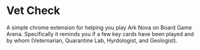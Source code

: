 # Vet Check

A simple chrome extension for helping you play Ark Nova on Board Game Arena. Specifically it reminds you if a few key cards have been played and by whom (Veternarian, Quarantine Lab, Hyrdologist, and Geologist). 

